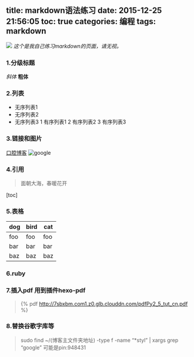 title: markdown语法练习
date: 2015-12-25 21:56:05
toc: true
categories: 编程
tags: markdown
---
![](http://7sbxbm.com1.z0.glb.clouddn.com/1448333654861.jpg)
*这个是我自己练习markdown的页面，请无视。*
<!--more-->
<!-- toc -->
### 1.分级标题
*斜体*
**粗体**
### 2.列表
- 无序列表1
- 无序列表2
- 无序列表3
1 有序列表1
2 有序列表2
3 有序列表3
### 3.链接和图片
[口腔博客](http://i.dental)
<left>
![google](https://www.google.com/logos/doodles/2015/holidays-2015-day-3-6399865393250304.2-res.png)
</left>
### 4.引用
> 面朝大海，春暖花开

[toc]
<!-- ttoc -->
### 5.表格
dog | bird | cat
----|------|----
foo | foo  | foo
bar | bar  | bar
baz | baz  | baz
### 6.ruby
<!--
-->
### 7.插入pdf 用到插件hexo-pdf
> {% pdf http://7sbxbm.com1.z0.glb.clouddn.com/pdfPy2_5_tut_cn.pdf %}

### 8.替换谷歌字库等
> sudo find ~/(博客主文件夹地址) -type f -name “*styl” | xargs grep “google” 
> 可能是pin:948431
